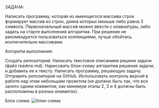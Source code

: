 ЗАДАЧА:

Написать программу, которая из имеющегося массива строк формирует массив из строк, длина которых меньше либо равна 3 символа. Первоначальный массив можно ввести с клавиатуры, либо задать на старте выполнения алгоритма. При решение не рекомендуется пользоваться коллекциями, лучше обойтись исключительно массивами.

Алгоритм выполнения:

Создать репозиторий.
Написать текстовое описанием решени задачи (файл readme.md).
Нарисовать блок-схему алгоритма решения задачи, и добавить ее к тексту.
Написать программу, решающую задачу.
Отправить репозиторий на GitHub.
Использовать контроль версий в работе над этим небольшим проектом (не должно быть так, что все залито одним коммитом, как минимум этапы 2, 3 и 4 должны быть расположены в разных коммитах).

Блок схема:
![блок-схема](Block.JPG)
